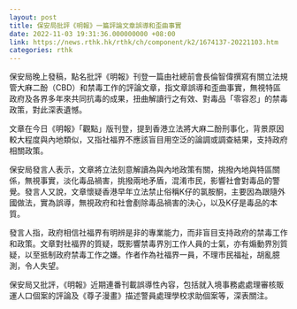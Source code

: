 ```yaml
---
layout: post
title: 保安局批評《明報》一篇評論文章誤導和歪曲事實
date: 2022-11-03 19:31:36.000000000 +08:00
link: https://news.rthk.hk/rthk/ch/component/k2/1674137-20221103.htm
categories: rthk
---
```


保安局晚上發稿，點名批評《明報》刊登一篇由社總前會長倫智偉撰寫有關立法規管大麻二酚（CBD）和禁毒工作的評論文章，指文章誤導和歪曲事實，無視特區政府及各界多年來共同抗毒的成果，扭曲解讀行之有效、對毒品「零容忍」的禁毒政策，對此深表遺憾。

文章在今日《明報》「觀點」版刊登，提到香港立法將大麻二酚刑事化，背景原因較大程度與內地類似，又指社福界不應該盲目用空泛的論調或調查結果，支持政府相關政策。

保安局發言人表示，文章將立法刻意解讀為與內地政策有關，挑撥內地與特區關係，無視事實，淡化毒品禍害，挑撥兩地矛盾，混淆市民，影響社會對毒品的警覺。發言人又說，文章懷疑香港早年立法禁止俗稱K仔的氯胺酮，主要因為跟隨外國做法，實為誤導，無視政府和社會剷除毒品禍害的決心，以及K仔是毒品的本質。

發言人指，政府相信社福界有明辨是非的專業能力，而非盲目支持政府的禁毒工作和政策。文章對社福界的質疑，既影響禁毒界別工作人員的士氣，亦有煽動界別質疑，以至抵制政府禁毒工作之嫌。作者作為社福界一員，不理市民福祉，胡亂臆測，令人失望。

保安局又批評，《明報》近期連番刊載誤導性內容，包括就入境事務處處理審核販運人口個案的評論及《尊子漫畫》描述警員處理學校求助個案等，深表關注。
